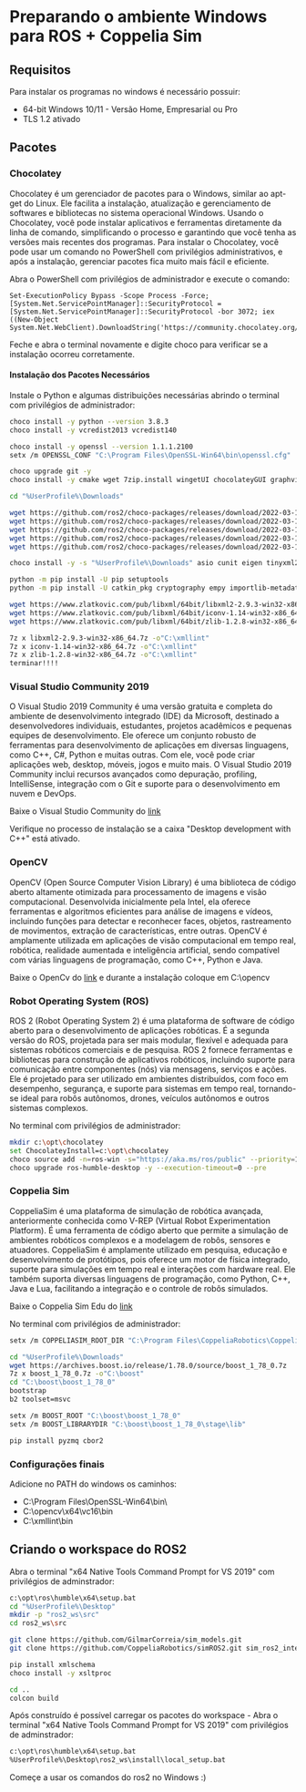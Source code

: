 # Preparando o ambiente Windows para ROS + Coppelia Sim

## Requisitos

Para instalar os programas no windows é necessário possuir:

- 64-bit Windows 10/11 - Versão Home, Empresarial ou Pro
- TLS 1.2 ativado

## Pacotes

### Chocolatey

Chocolatey é um gerenciador de pacotes para o Windows, similar ao apt-get do Linux. Ele facilita a instalação, atualização e gerenciamento de softwares e bibliotecas no sistema operacional Windows. Usando o Chocolatey, você pode instalar aplicativos e ferramentas diretamente da linha de comando, simplificando o processo e garantindo que você tenha as versões mais recentes dos programas. Para instalar o Chocolatey, você pode usar um comando no PowerShell com privilégios administrativos, e após a instalação, gerenciar pacotes fica muito mais fácil e eficiente.

Abra o PowerShell com privilégios de administrador e execute o comando:

```sheel
Set-ExecutionPolicy Bypass -Scope Process -Force; [System.Net.ServicePointManager]::SecurityProtocol = [System.Net.ServicePointManager]::SecurityProtocol -bor 3072; iex ((New-Object System.Net.WebClient).DownloadString('https://community.chocolatey.org/install.ps1'))
```

Feche e abra o terminal novamente e digite choco para verificar se a instalação ocorreu corretamente.

#### Instalação dos Pacotes Necessários
Instale o Python e algumas distribuições necessárias abrindo o terminal com privilégios de administrador:

```bash
choco install -y python --version 3.8.3
choco install -y vcredist2013 vcredist140

choco install -y openssl --version 1.1.1.2100
setx /m OPENSSL_CONF "C:\Program Files\OpenSSL-Win64\bin\openssl.cfg"

choco upgrade git -y
choco install -y cmake wget 7zip.install wingetUI chocolateyGUI graphviz

cd "%UserProfile%\Downloads"

wget https://github.com/ros2/choco-packages/releases/download/2022-03-15/asio.1.12.1.nupkg
wget https://github.com/ros2/choco-packages/releases/download/2022-03-15/bullet.3.17.nupkg
wget https://github.com/ros2/choco-packages/releases/download/2022-03-15/cunit.2.1.3.nupkg
wget https://github.com/ros2/choco-packages/releases/download/2022-03-15/eigen.3.3.4.nupkg
wget https://github.com/ros2/choco-packages/releases/download/2022-03-15/tinyxml2.6.0.0.nupkg

choco install -y -s "%UserProfile%\Downloads" asio cunit eigen tinyxml2 bullet

python -m pip install -U pip setuptools
python -m pip install -U catkin_pkg cryptography empy importlib-metadata jsonschema lark==1.1.1 lxml matplotlib netifaces numpy opencv-python PyQt5 pillow psutil pycairo pydot pyparsing==2.4.7 pytest pyyaml rosdistro

wget https://www.zlatkovic.com/pub/libxml/64bit/libxml2-2.9.3-win32-x86_64.7z
wget https://www.zlatkovic.com/pub/libxml/64bit/iconv-1.14-win32-x86_64.7z
wget https://www.zlatkovic.com/pub/libxml/64bit/zlib-1.2.8-win32-x86_64.7z

7z x libxml2-2.9.3-win32-x86_64.7z -o"C:\xmllint"
7z x iconv-1.14-win32-x86_64.7z -o"C:\xmllint"
7z x zlib-1.2.8-win32-x86_64.7z -o"C:\xmllint"
terminar!!!!
```

### Visual Studio Community 2019

O Visual Studio 2019 Community é uma versão gratuita e completa do ambiente de desenvolvimento integrado (IDE) da Microsoft, destinado a desenvolvedores individuais, estudantes, projetos acadêmicos e pequenas equipes de desenvolvimento. Ele oferece um conjunto robusto de ferramentas para desenvolvimento de aplicações em diversas linguagens, como C++, C#, Python e muitas outras. Com ele, você pode criar aplicações web, desktop, móveis, jogos e muito mais. O Visual Studio 2019 Community inclui recursos avançados como depuração, profiling, IntelliSense, integração com o Git e suporte para o desenvolvimento em nuvem e DevOps.

Baixe o Visual Studio Community do [link](https://visualstudio.microsoft.com/thank-you-downloading-visual-studio/?sku=Community&rel=16&src=myvs&utm_medium=microsoft&utm_source=my.visualstudio.com&utm_campaign=download&utm_content=vs+community+2019)

Verifique no processo de instalação se a caixa "Desktop development with C++" está ativado.

### OpenCV 

OpenCV (Open Source Computer Vision Library) é uma biblioteca de código aberto altamente otimizada para processamento de imagens e visão computacional. Desenvolvida inicialmente pela Intel, ela oferece ferramentas e algoritmos eficientes para análise de imagens e vídeos, incluindo funções para detectar e reconhecer faces, objetos, rastreamento de movimentos, extração de características, entre outras. OpenCV é amplamente utilizada em aplicações de visão computacional em tempo real, robótica, realidade aumentada e inteligência artificial, sendo compatível com várias linguagens de programação, como C++, Python e Java.

Baixe o OpenCv do [link](https://opencv.org/releases/) e durante a instalação coloque em C:\opencv

### Robot Operating System (ROS)

ROS 2 (Robot Operating System 2) é uma plataforma de software de código aberto para o desenvolvimento de aplicações robóticas. É a segunda versão do ROS, projetada para ser mais modular, flexível e adequada para sistemas robóticos comerciais e de pesquisa. ROS 2 fornece ferramentas e bibliotecas para construção de aplicativos robóticos, incluindo suporte para comunicação entre componentes (nós) via mensagens, serviços e ações. Ele é projetado para ser utilizado em ambientes distribuídos, com foco em desempenho, segurança, e suporte para sistemas em tempo real, tornando-se ideal para robôs autônomos, drones, veículos autônomos e outros sistemas complexos.

No terminal com privilégios de administrador: 

```bash
mkdir c:\opt\chocolatey
set ChocolateyInstall=c:\opt\chocolatey
choco source add -n=ros-win -s="https://aka.ms/ros/public" --priority=1
choco upgrade ros-humble-desktop -y --execution-timeout=0 --pre
```

### Coppelia Sim

CoppeliaSim é uma plataforma de simulação de robótica avançada, anteriormente conhecida como V-REP (Virtual Robot Experimentation Platform). É uma ferramenta de código aberto que permite a simulação de ambientes robóticos complexos e a modelagem de robôs, sensores e atuadores. CoppeliaSim é amplamente utilizado em pesquisa, educação e desenvolvimento de protótipos, pois oferece um motor de física integrado, suporte para simulações em tempo real e interações com hardware real. Ele também suporta diversas linguagens de programação, como Python, C++, Java e Lua, facilitando a integração e o controle de robôs simulados.

Baixe o Coppelia Sim Edu do [link](https://www.coppeliarobotics.com)

No terminal com privilégios de administrador: 

```bash
setx /m COPPELIASIM_ROOT_DIR "C:\Program Files\CoppeliaRobotics\CoppeliaSimEdu"

cd "%UserProfile%\Downloads"
wget https://archives.boost.io/release/1.78.0/source/boost_1_78_0.7z
7z x boost_1_78_0.7z -o"C:\boost"
cd "C:\boost\boost_1_78_0"
bootstrap
b2 toolset=msvc

setx /m BOOST_ROOT "C:\boost\boost_1_78_0"
setx /m BOOST_LIBRARYDIR "C:\boost\boost_1_78_0\stage\lib"

pip install pyzmq cbor2
```

### Configurações finais

Adicione no PATH do windows os caminhos:

- C:\Program Files\OpenSSL-Win64\bin\
- C:\opencv\x64\vc16\bin
- C:\xmllint\bin

## Criando o workspace do ROS2

Abra o terminal "x64 Native Tools Command Prompt for VS 2019" com privilégios de adminstrador:

```bash
c:\opt\ros\humble\x64\setup.bat
cd "%UserProfile%\Desktop" 
mkdir -p "ros2_ws\src"
cd ros2_ws\src

git clone https://github.com/GilmarCorreia/sim_models.git
git clone https://github.com/CoppeliaRobotics/simROS2.git sim_ros2_interface

pip install xmlschema
choco install -y xsltproc

cd ..
colcon build
```

Após construído é possível carregar os pacotes do workspace - Abra o terminal "x64 Native Tools Command Prompt for VS 2019" com privilégios de adminstrador:

```bash
c:\opt\ros\humble\x64\setup.bat
%UserProfile%\Desktop\ros2_ws\install\local_setup.bat 
```

Começe a usar os comandos do ros2 no Windows :)